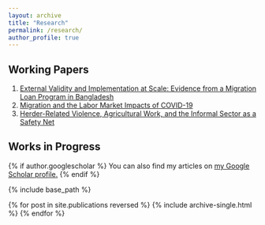 ```yaml
---
layout: archive
title: "Research"
permalink: /research/
author_profile: true
---
```


## Working Papers

  1. [External Validity and Implementation at Scale: Evidence from a Migration Loan Program in Bangladesh](https://ashishenoy.github.io/Website/Paper_NLS_Evaluation.pdf)
  2. [Migration and the Labor Market Impacts of COVID-19](https://github.com/harrisonwmitchell/harrisonwmitchell.github.io/blob/master/files/Paper_COVID_Migration.pdf)
  3. [Herder-Related Violence, Agricultural Work, and the Informal Sector as a Safety Net](https://github.com/harrisonwmitchell/harrisonwmitchell.github.io/blob/master/files/hrv_informality.pdf)

## Works in Progress

{% if author.googlescholar %}
  You can also find my articles on <u><a href="{{author.googlescholar}}">my Google Scholar profile</a>.</u>
{% endif %}

{% include base_path %}

{% for post in site.publications reversed %}
  {% include archive-single.html %}
{% endfor %}
